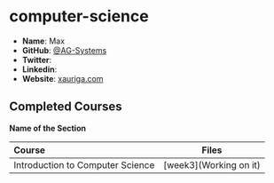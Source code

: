 # computer-science

- **Name**: Max
- **GitHub**: [@AG-Systems]()
- **Twitter**: []()
- **Linkedin**: []()
- **Website**: [xauriga.com]()

## Completed Courses

**Name of the Section**

Course|Files
:--|:--:
Introduction to Computer Science | [week3](Working on it)
